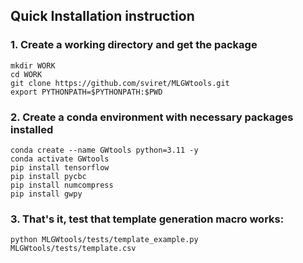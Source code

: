 ## Quick Installation instruction

### 1. Create a working directory and get the package

```
mkdir WORK
cd WORK
git clone https://github.com/sviret/MLGWtools.git
export PYTHONPATH=$PYTHONPATH:$PWD
```

### 2. Create a conda environment with necessary packages installed

```
conda create --name GWtools python=3.11 -y
conda activate GWtools
pip install tensorflow
pip install pycbc
pip install numcompress
pip install gwpy
```

### 3. That's it, test that template generation macro works:

```
python MLGWtools/tests/template_example.py MLGWtools/tests/template.csv
```

